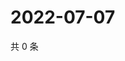 # 2022-07-07

共 0 条

<!-- BEGIN WEIBO -->
<!-- 最后更新时间 Thu Jul 07 2022 19:13:53 GMT+0800 (China Standard Time) -->

<!-- END WEIBO -->
